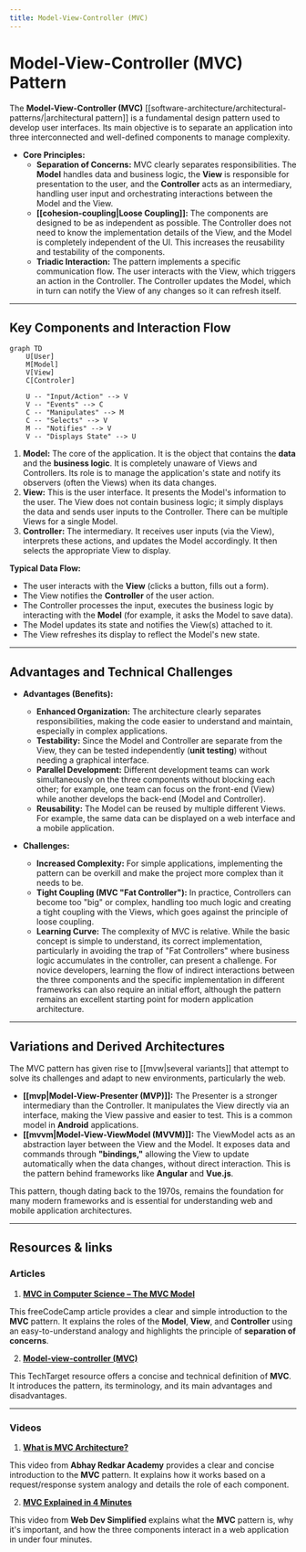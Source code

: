 ```yaml
---
title: Model-View-Controller (MVC)
---
```


# Model-View-Controller (MVC) Pattern

The **Model-View-Controller (MVC)** [[software-architecture/architectural-patterns/|architectural pattern]] is a fundamental design pattern used to develop user interfaces. Its main objective is to separate an application into three interconnected and well-defined components to manage complexity.

* **Core Principles:**
    * **Separation of Concerns:** MVC clearly separates responsibilities. The **Model** handles data and business logic, the **View** is responsible for presentation to the user, and the **Controller** acts as an intermediary, handling user input and orchestrating interactions between the Model and the View.
    * **[[cohesion-coupling|Loose Coupling]]:** The components are designed to be as independent as possible. The Controller does not need to know the implementation details of the View, and the Model is completely independent of the UI. This increases the reusability and testability of the components.
    * **Triadic Interaction:** The pattern implements a specific communication flow. The user interacts with the View, which triggers an action in the Controller. The Controller updates the Model, which in turn can notify the View of any changes so it can refresh itself.

---

## Key Components and Interaction Flow

```mermaid
graph TD
    U[User]
    M[Model]
    V[View]
    C[Controler]
    
    U -- "Input/Action" --> V
    V -- "Events" --> C
    C -- "Manipulates" --> M
    C -- "Selects" --> V
    M -- "Notifies" --> V
    V -- "Displays State" --> U
```

1.  **Model:** The core of the application. It is the object that contains the **data** and the **business logic**. It is completely unaware of Views and Controllers. Its role is to manage the application's state and notify its observers (often the Views) when its data changes.
2.  **View:** This is the user interface. It presents the Model's information to the user. The View does not contain business logic; it simply displays the data and sends user inputs to the Controller. There can be multiple Views for a single Model.
3.  **Controller:** The intermediary. It receives user inputs (via the View), interprets these actions, and updates the Model accordingly. It then selects the appropriate View to display.

**Typical Data Flow:**
* The user interacts with the **View** (clicks a button, fills out a form).
* The View notifies the **Controller** of the user action.
* The Controller processes the input, executes the business logic by interacting with the **Model** (for example, it asks the Model to save data).
* The Model updates its state and notifies the View(s) attached to it.
* The View refreshes its display to reflect the Model's new state.

---

## Advantages and Technical Challenges

* **Advantages (Benefits):**
    * **Enhanced Organization:** The architecture clearly separates responsibilities, making the code easier to understand and maintain, especially in complex applications.
    * **Testability:** Since the Model and Controller are separate from the View, they can be tested independently (**unit testing**) without needing a graphical interface.
    * **Parallel Development:** Different development teams can work simultaneously on the three components without blocking each other; for example, one team can focus on the front-end (View) while another develops the back-end (Model and Controller).
    * **Reusability:** The Model can be reused by multiple different Views. For example, the same data can be displayed on a web interface and a mobile application.

* **Challenges:**
    * **Increased Complexity:** For simple applications, implementing the pattern can be overkill and make the project more complex than it needs to be.
    * **Tight Coupling (MVC "Fat Controller"):** In practice, Controllers can become too "big" or complex, handling too much logic and creating a tight coupling with the Views, which goes against the principle of loose coupling.
    * **Learning Curve:** The complexity of MVC is relative. While the basic concept is simple to understand, its correct implementation, particularly in avoiding the trap of "Fat Controllers" where business logic accumulates in the controller, can present a challenge. For novice developers, learning the flow of indirect interactions between the three components and the specific implementation in different frameworks can also require an initial effort, although the pattern remains an excellent starting point for modern application architecture.

---

## Variations and Derived Architectures

The MVC pattern has given rise to [[mvw|several variants]] that attempt to solve its challenges and adapt to new environments, particularly the web.

* **[[mvp|Model-View-Presenter (MVP)]]:** The Presenter is a stronger intermediary than the Controller. It manipulates the View directly via an interface, making the View passive and easier to test. This is a common model in **Android** applications.
* **[[mvvm|Model-View-ViewModel (MVVM)]]:** The ViewModel acts as an abstraction layer between the View and the Model. It exposes data and commands through **"bindings,"** allowing the View to update automatically when the data changes, without direct interaction. This is the pattern behind frameworks like **Angular** and **Vue.js**.

This pattern, though dating back to the 1970s, remains the foundation for many modern frameworks and is essential for understanding web and mobile application architectures.

---

## **Resources & links**

### **Articles**

1.  **[MVC in Computer Science – The MVC Model](https://www.freecodecamp.org/news/what-does-mvc-mean-in-computer-science/)**

This freeCodeCamp article provides a clear and simple introduction to the **MVC** pattern. It explains the roles of the **Model**, **View**, and **Controller** using an easy-to-understand analogy and highlights the principle of **separation of concerns**.

2.  **[Model-view-controller (MVC)](https://www.techtarget.com/whatis/definition/model-view-controller-MVC)**

This TechTarget resource offers a concise and technical definition of **MVC**. It introduces the pattern, its terminology, and its main advantages and disadvantages.

---

### **Videos**

1.  **[What is MVC Architecture?](https://www.youtube.com/watch?v=mtZdybMV4Bw)**

This video from **Abhay Redkar Academy** provides a clear and concise introduction to the **MVC** pattern. It explains how it works based on a request/response system analogy and details the role of each component.

2.  **[MVC Explained in 4 Minutes](https://www.youtube.com/watch?v=DUg2SWWK18I)**

This video from **Web Dev Simplified** explains what the **MVC** pattern is, why it's important, and how the three components interact in a web application in under four minutes.